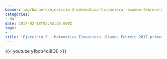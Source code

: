 ```yaml
---
banner: img/banners/ejercicio-3-matematica-financiera--examen-febrero-2017-primera-semana-ade-uned.jpg
categories:
- NA
date: 2017-02-18T05:43:35.000Z
tags:
- 
title: 'Ejercicio 3 - Matemática Financiera -Examen Febrero 2017 primera semana - Ade Uned'
---
```




{{< youtube y1bob4qi8O0 >}}
